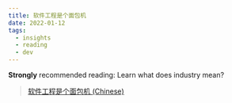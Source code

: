 ```yaml
---
title: 软件工程是个面包机
date: 2022-01-12
tags:
  - insights
  - reading
  - dev
---
```


**Strongly** recommended reading: Learn what does industry mean?

> [软件工程是个面包机 (Chinese)](https://drmingdrmer.github.io/tech/bla/2018/09/27/toaster.html)
